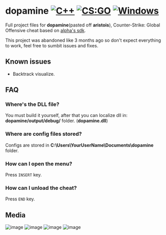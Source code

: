 # dopamine [![C++](https://img.shields.io/badge/language-C%2B%2B-%23f34b7d.svg)](https://en.wikipedia.org/wiki/C%2B%2B) [![CS:GO](https://img.shields.io/badge/game-CS%3AGO-yellow.svg)](https://store.steampowered.com/app/730/CounterStrike_Global_Offensive/) [![Windows](https://img.shields.io/badge/platform-Windows-0078d7.svg)](https://en.wikipedia.org/wiki/Microsoft_Windows)

Full project files for **dopamine**(pasted off **aristois**), Counter-Strike: Global Offensive cheat based on [alpha's sdk](https://github.com/alphauc/sdk).

This project was abandoned like 3 months ago so don't expect everything to work, feel free to sumbit issues and fixes.

## Known issues
- Backtrack visualize.

## FAQ
### Where's the DLL file?
You must build it yourself, after that you can localize dll in: **dopamine/output/debug/** folder. (**dopamine.dll**)

### Where are config files stored?
Configs are stored in **C:\Users\YourUserName\Documents\dopamine** folder.

### How can I open the menu?
Press `INSERT` key.

### How can I unload the cheat?
Press `END` key.

## Media
![image](https://i.imgur.com/tGgOV3u.png)
![image](https://i.imgur.com/qzXEI4B.png)
![image](https://i.imgur.com/iCuwDJ1.png)
![image](https://i.imgur.com/FOwMNZG.png)
